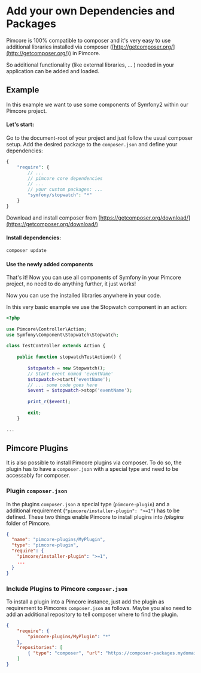 # Add your own Dependencies and Packages

Pimcore is 100% compatible to composer and it's very easy to use additional libraries 
installed via composer ([http://getcomposer.org/](http://getcomposer.org/)) in Pimcore. 

So additional functionality (like external libraries, ... ) needed in your application 
can be added and loaded. 


## Example
In this example we want to use some components of Symfony2 within our Pimcore project. 

#### Let's start: 
Go to the document-root of your project and just follow the usual composer setup. 
Add the desired package to the `composer.json` and define your dependencies: 
```php
{
    "require": {
        // ...
        // pimcore core dependencies
        // ...
        // your custom packages: ...
        "symfony/stopwatch": "*"
    }
}
```

Download and install composer from [https://getcomposer.org/download/](https://getcomposer.org/download/) 

#### Install dependencies:
```php
composer update
```

#### Use the newly added components

That's it! Now you can use all components of Symfony in your Pimcore project, no need to 
do anything further, it just works! 

Now you can use the installed libraries anywhere in your code. 

In this very basic example we use the Stopwatch component in an action: 
```php
<?php
 
use Pimcore\Controller\Action;
use Symfony\Component\Stopwatch\Stopwatch;
 
class TestController extends Action {
 
    public function stopwatchTestAction() {
 
        $stopwatch = new Stopwatch();
        // Start event named 'eventName'
        $stopwatch->start('eventName');
        // ... some code goes here
        $event = $stopwatch->stop('eventName');
 
        print_r($event);
 
        exit;
    }
 
...
````


## Pimcore Plugins
It is also possible to install Pimcore plugins via composer. To do so, the plugin has to have a `composer.json` with a special type and need to be accessably for composer. 

### Plugin `composer.json`
In the plugins `composer.json` a special type (`pimcore-plugin`) and a additional requirement (`"pimcore/installer-plugin": ">=1"`) has to be defined. These two things enable Pimcore to install plugins into */plugins* folder of Pimcore. 

```json 
{
  "name": "pimcore-plugins/MyPlugin",
  "type": "pimcore-plugin",
  "require": {
    "pimcore/installer-plugin": ">=1",
    ...
  }
}
```

### Include Plugins to Pimcore `composer.json`
To install a plugin into a Pimcore instance, just add the plugin as requirement to Pimcores `composer.json` as follows. Maybe you also need to add an additional repository to tell composer where to find the plugin. 

```json
{
    "require": {
        "pimcore-plugins/MyPlugin": "*"
    },
    "repositories": [
        { "type": "composer", "url": "https://composer-packages.mydomain.com/" }
    ]
}
```
